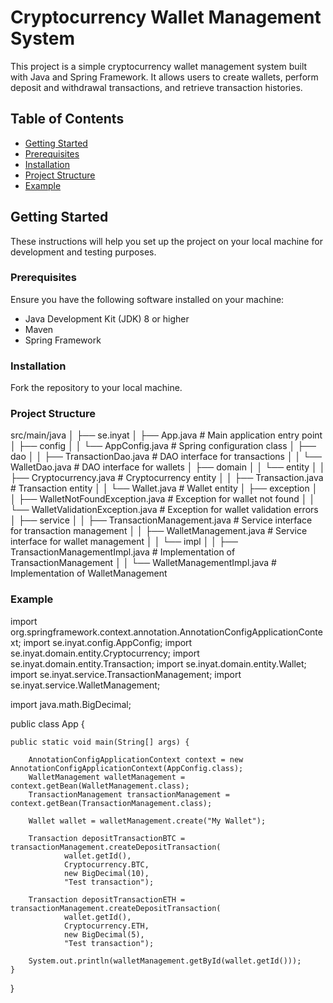 # Cryptocurrency Wallet Management System

This project is a simple cryptocurrency wallet management system built with Java and Spring Framework. It allows users to create wallets, perform deposit and withdrawal transactions, and retrieve transaction histories.

## Table of Contents
- [Getting Started](#getting-started)
- [Prerequisites](#prerequisites)
- [Installation](#installation)
- [Project Structure](#project-structure)
- [Example](#example)

## Getting Started

These instructions will help you set up the project on your local machine for development and testing purposes.

### Prerequisites

Ensure you have the following software installed on your machine:

- Java Development Kit (JDK) 8 or higher
- Maven
- Spring Framework

### Installation

Fork the repository to your local machine.
   
### Project Structure
src/main/java
│
├── se.inyat
│   ├── App.java                            # Main application entry point
│   ├── config
│   │   └── AppConfig.java                  # Spring configuration class
│   ├── dao
│   │   ├── TransactionDao.java             # DAO interface for transactions
│   │   └── WalletDao.java                  # DAO interface for wallets
│   ├── domain
│   │   └── entity
│   │       ├── Cryptocurrency.java         # Cryptocurrency entity
│   │       ├── Transaction.java            # Transaction entity
│   │       └── Wallet.java                 # Wallet entity
│   ├── exception
│   │   ├── WalletNotFoundException.java    # Exception for wallet not found
│   │   └── WalletValidationException.java  # Exception for wallet validation errors
│   ├── service
│   │   ├── TransactionManagement.java      # Service interface for transaction management
│   │   ├── WalletManagement.java           # Service interface for wallet management
│   │   └── impl
│   │       ├── TransactionManagementImpl.java # Implementation of TransactionManagement
│   │       └── WalletManagementImpl.java      # Implementation of WalletManagement

### Example 
import org.springframework.context.annotation.AnnotationConfigApplicationContext;
import se.inyat.config.AppConfig;
import se.inyat.domain.entity.Cryptocurrency;
import se.inyat.domain.entity.Transaction;
import se.inyat.domain.entity.Wallet;
import se.inyat.service.TransactionManagement;
import se.inyat.service.WalletManagement;

import java.math.BigDecimal;

public class App {

    public static void main(String[] args) {

        AnnotationConfigApplicationContext context = new AnnotationConfigApplicationContext(AppConfig.class);
        WalletManagement walletManagement = context.getBean(WalletManagement.class);
        TransactionManagement transactionManagement = context.getBean(TransactionManagement.class);

        Wallet wallet = walletManagement.create("My Wallet");

        Transaction depositTransactionBTC = transactionManagement.createDepositTransaction(
                wallet.getId(),
                Cryptocurrency.BTC,
                new BigDecimal(10),
                "Test transaction");

        Transaction depositTransactionETH = transactionManagement.createDepositTransaction(
                wallet.getId(),
                Cryptocurrency.ETH,
                new BigDecimal(5),
                "Test transaction");

        System.out.println(walletManagement.getById(wallet.getId()));
    }
}

